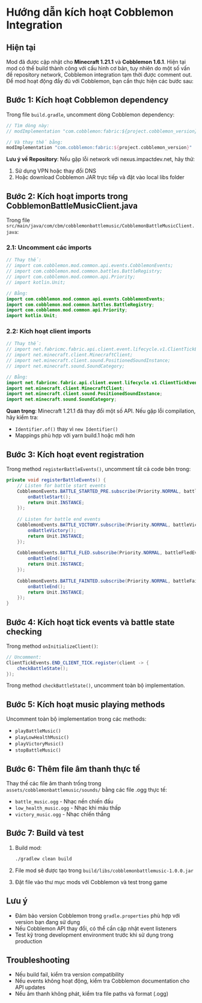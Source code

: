 # Hướng dẫn kích hoạt Cobblemon Integration

## Hiện tại

Mod đã được cập nhật cho **Minecraft 1.21.1** và **Cobblemon 1.6.1**. Hiện tại mod có thể build thành công với cấu hình cơ bản, tuy nhiên do một số vấn đề repository network, Cobblemon integration tạm thời được comment out. Để mod hoạt động đầy đủ với Cobblemon, bạn cần thực hiện các bước sau:

## Bước 1: Kích hoạt Cobblemon dependency

Trong file `build.gradle`, uncomment dòng Cobblemon dependency:

```gradle
// Tìm dòng này:
// modImplementation "com.cobblemon:fabric:${project.cobblemon_version}"

// Và thay thế bằng:
modImplementation "com.cobblemon:fabric:${project.cobblemon_version}"
```

**Lưu ý về Repository**: Nếu gặp lỗi network với nexus.impactdev.net, hãy thử:
1. Sử dụng VPN hoặc thay đổi DNS
2. Hoặc download Cobblemon JAR trực tiếp và đặt vào local libs folder

## Bước 2: Kích hoạt imports trong CobblemonBattleMusicClient.java

Trong file `src/main/java/com/cbm/cobblemonbattlemusic/CobblemonBattleMusicClient.java`:

### 2.1: Uncomment các imports
```java
// Thay thế:
// import com.cobblemon.mod.common.api.events.CobblemonEvents;
// import com.cobblemon.mod.common.battles.BattleRegistry;
// import com.cobblemon.mod.common.api.Priority;
// import kotlin.Unit;

// Bằng:
import com.cobblemon.mod.common.api.events.CobblemonEvents;
import com.cobblemon.mod.common.battles.BattleRegistry;
import com.cobblemon.mod.common.api.Priority;
import kotlin.Unit;
```

### 2.2: Kích hoạt client imports
```java
// Thay thế:
// import net.fabricmc.fabric.api.client.event.lifecycle.v1.ClientTickEvents;
// import net.minecraft.client.MinecraftClient;
// import net.minecraft.client.sound.PositionedSoundInstance;
// import net.minecraft.sound.SoundCategory;

// Bằng:
import net.fabricmc.fabric.api.client.event.lifecycle.v1.ClientTickEvents;
import net.minecraft.client.MinecraftClient;
import net.minecraft.client.sound.PositionedSoundInstance;
import net.minecraft.sound.SoundCategory;
```

**Quan trọng**: Minecraft 1.21.1 đã thay đổi một số API. Nếu gặp lỗi compilation, hãy kiểm tra:
- `Identifier.of()` thay vì `new Identifier()`
- Mappings phù hợp với yarn build.1 hoặc mới hơn

## Bước 3: Kích hoạt event registration

Trong method `registerBattleEvents()`, uncomment tất cả code bên trong:

```java
private void registerBattleEvents() {
    // Listen for battle start events
    CobblemonEvents.BATTLE_STARTED_PRE.subscribe(Priority.NORMAL, battleStartEvent -> {
        onBattleStart();
        return Unit.INSTANCE;
    });
    
    // Listen for battle end events  
    CobblemonEvents.BATTLE_VICTORY.subscribe(Priority.NORMAL, battleVictoryEvent -> {
        onBattleVictory();
        return Unit.INSTANCE;
    });
    
    CobblemonEvents.BATTLE_FLED.subscribe(Priority.NORMAL, battleFledEvent -> {
        onBattleEnd();
        return Unit.INSTANCE;
    });
    
    CobblemonEvents.BATTLE_FAINTED.subscribe(Priority.NORMAL, battleFaintedEvent -> {
        onBattleEnd();
        return Unit.INSTANCE;
    });
}
```

## Bước 4: Kích hoạt tick events và battle state checking

Trong method `onInitializeClient()`:
```java
// Uncomment:
ClientTickEvents.END_CLIENT_TICK.register(client -> {
    checkBattleState();
});
```

Trong method `checkBattleState()`, uncomment toàn bộ implementation.

## Bước 5: Kích hoạt music playing methods

Uncomment toàn bộ implementation trong các methods:
- `playBattleMusic()`
- `playLowHealthMusic()`  
- `playVictoryMusic()`
- `stopBattleMusic()`

## Bước 6: Thêm file âm thanh thực tế

Thay thế các file âm thanh trống trong `assets/cobblemonbattlemusic/sounds/` bằng các file .ogg thực tế:
- `battle_music.ogg` - Nhạc nền chiến đấu
- `low_health_music.ogg` - Nhạc khi máu thấp
- `victory_music.ogg` - Nhạc chiến thắng

## Bước 7: Build và test

1. Build mod:
   ```bash
   ./gradlew clean build
   ```

2. File mod sẽ được tạo trong `build/libs/cobblemonbattlemusic-1.0.0.jar`

3. Đặt file vào thư mục mods với Cobblemon và test trong game

## Lưu ý

- Đảm bảo version Cobblemon trong `gradle.properties` phù hợp với version bạn đang sử dụng
- Nếu Cobblemon API thay đổi, có thể cần cập nhật event listeners
- Test kỹ trong development environment trước khi sử dụng trong production

## Troubleshooting

- Nếu build fail, kiểm tra version compatibility
- Nếu events không hoạt động, kiểm tra Cobblemon documentation cho API updates
- Nếu âm thanh không phát, kiểm tra file paths và format (.ogg)